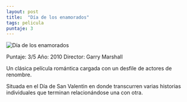 ```yaml
---
layout: post
title:  "Día de los enamorados"
tags: pelicula
puntaje: 3
---
```




![Día de los enamorados](https://pics.filmaffinity.com/valentine_s_day-100147005-large.jpg)

Puntaje: 3/5 
Año: 2010
Director: Garry Marshall

Un clásica película romántica cargada con un desfile de actores de renombre.

Situada en el Día de San Valentin en donde transcurren varias historias individuales que terminan relacionándose una con otra.

